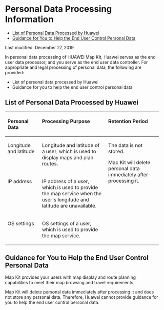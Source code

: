 # Personal Data Processing Information<a name="EN-US_TOPIC_0000001145923549"></a>

-   [List of Personal Data Processed by Huawei](#section114519116539)
-   [Guidance for You to Help the End User Control Personal Data](#section9300112513532)

Last modified: December 27, 2019

In personal data processing of HUAWEI Map Kit, Huawei serves as the end user data processor, and you serve as the end user data controller. For appropriate and legal processing of personal data, the following are provided:

-   List of personal data processed by Huawei
-   Guidance for you to help the end user control personal data

## List of Personal Data Processed by Huawei<a name="section114519116539"></a>

<a name="table18927145615142"></a>
<table><thead align="left"><tr id="row4981145661415"><th class="cellrowborder" valign="top" width="22.447755224477554%" id="mcps1.1.4.1.1"><p id="p18981125631410"><a name="p18981125631410"></a><a name="p18981125631410"></a><strong id="b398111567147"><a name="b398111567147"></a><a name="b398111567147"></a>Personal Data</strong></p>
</th>
<th class="cellrowborder" valign="top" width="43.065693430656935%" id="mcps1.1.4.1.2"><p id="p8981185611146"><a name="p8981185611146"></a><a name="p8981185611146"></a><strong id="b098119566144"><a name="b098119566144"></a><a name="b098119566144"></a>Processing Purpose</strong></p>
</th>
<th class="cellrowborder" valign="top" width="34.48655134486551%" id="mcps1.1.4.1.3"><p id="p19811956161414"><a name="p19811956161414"></a><a name="p19811956161414"></a><strong id="b69811856191412"><a name="b69811856191412"></a><a name="b69811856191412"></a>Retention Period</strong></p>
</th>
</tr>
</thead>
<tbody><tr id="row998155621410"><td class="cellrowborder" valign="top" width="22.447755224477554%" headers="mcps1.1.4.1.1 "><p id="p498115612148"><a name="p498115612148"></a><a name="p498115612148"></a>Longitude and latitude</p>
</td>
<td class="cellrowborder" valign="top" width="43.065693430656935%" headers="mcps1.1.4.1.2 "><p id="p19981456131411"><a name="p19981456131411"></a><a name="p19981456131411"></a>Longitude and latitude of a user, which is used to display maps and plan routes.</p>
</td>
<td class="cellrowborder" rowspan="3" valign="top" width="34.48655134486551%" headers="mcps1.1.4.1.3 "><p id="p498135617146"><a name="p498135617146"></a><a name="p498135617146"></a>The data is not stored.</p>
<p id="p19811856111418"><a name="p19811856111418"></a><a name="p19811856111418"></a>Map Kit will delete personal data immediately after processing it.</p>
</td>
</tr>
<tr id="row18982656201420"><td class="cellrowborder" valign="top" headers="mcps1.1.4.1.1 "><p id="p10982756151418"><a name="p10982756151418"></a><a name="p10982756151418"></a>IP address</p>
</td>
<td class="cellrowborder" valign="top" headers="mcps1.1.4.1.2 "><p id="p498212562142"><a name="p498212562142"></a><a name="p498212562142"></a>IP address of a user, which is used to provide the map service when the user's longitude and latitude are unavailable.</p>
</td>
</tr>
<tr id="row139821156121414"><td class="cellrowborder" valign="top" headers="mcps1.1.4.1.1 "><p id="p4982135614146"><a name="p4982135614146"></a><a name="p4982135614146"></a>OS settings</p>
</td>
<td class="cellrowborder" valign="top" headers="mcps1.1.4.1.2 "><p id="p29827568149"><a name="p29827568149"></a><a name="p29827568149"></a>OS settings of a user, which is used to provide the map service.</p>
</td>
</tr>
</tbody>
</table>

## Guidance for You to Help the End User Control Personal Data<a name="section9300112513532"></a>

Map Kit provides your users with map display and route planning capabilities to meet their map browsing and travel requirements.

Map Kit will delete personal data immediately after processing it and does not store any personal data. Therefore, Huawei cannot provide guidance for you to help the end user control personal data.

